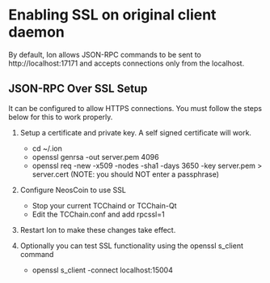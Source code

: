 Enabling SSL on original client daemon
======================================
By default, Ion allows JSON-RPC commands to be sent to http://localhost:17171
and accepts connections only from the localhost.

JSON-RPC Over SSL Setup
-----------------------
It can be configured to allow HTTPS connections.  You must follow the steps below
for this to work properly.

1. Setup a certificate and private key.  A self signed certificate will work.
    * cd ~/.ion
    * openssl genrsa -out server.pem 4096
    * openssl req -new -x509 -nodes -sha1 -days 3650 -key server.pem > server.cert
    (NOTE: you should NOT enter a passphrase)

2. Configure NeosCoin to use SSL
    * Stop your current TCChaind or TCChain-Qt
    * Edit the TCChain.conf and add
      rpcssl=1

3. Restart Ion to make these changes take effect.

4. Optionally you can test SSL functionality using the openssl s_client command
    * openssl s_client -connect localhost:15004
